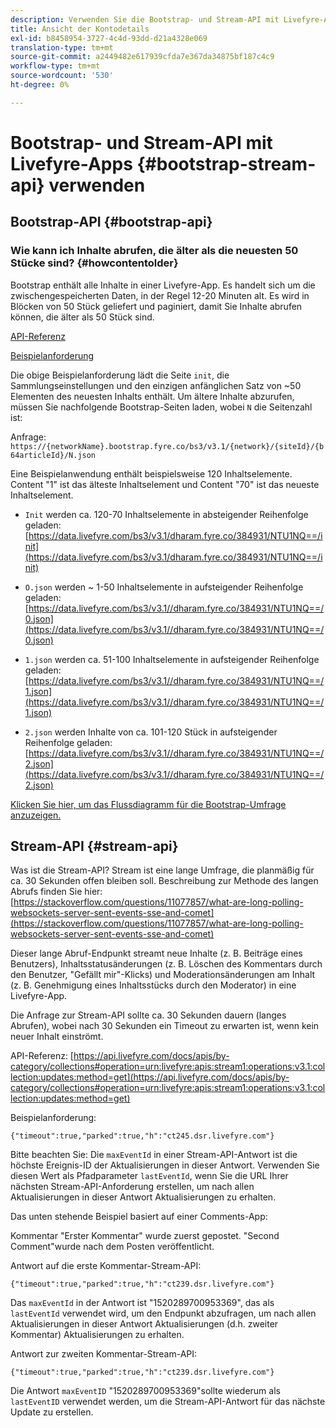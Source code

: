 ```yaml
---
description: Verwenden Sie die Bootstrap- und Stream-API mit Livefyre-Apps.
title: Ansicht der Kontodetails
exl-id: b8458954-3727-4c4d-93dd-d21a4328e069
translation-type: tm+mt
source-git-commit: a2449482e617939cfda7e367da34875bf187c4c9
workflow-type: tm+mt
source-wordcount: '530'
ht-degree: 0%

---
```


# Bootstrap- und Stream-API mit Livefyre-Apps {#bootstrap-stream-api} verwenden

## Bootstrap-API {#bootstrap-api}

### Wie kann ich Inhalte abrufen, die älter als die neuesten 50 Stücke sind? {#howcontentolder}

Bootstrap enthält alle Inhalte in einer Livefyre-App. Es handelt sich um die zwischengespeicherten Daten, in der Regel 12-20 Minuten alt. Es wird in Blöcken von 50 Stück geliefert und paginiert, damit Sie Inhalte abrufen können, die älter als 50 Stück sind.

[API-Referenz](https://api.livefyre.com/docs/apis/by-category/collections#operation=urn:livefyre:apis:bootstrap:operations:bs3:v3.1:network:site:article:init:method=get)

[Beispielanforderung](https://data.livefyre.com/bs3/v3.1/dharam.fyre.co/384931/NTU1NQ==/init)

Die obige Beispielanforderung lädt die Seite `init`, die Sammlungseinstellungen und den einzigen anfänglichen Satz von ~50 Elementen des neuesten Inhalts enthält. Um ältere Inhalte abzurufen, müssen Sie nachfolgende Bootstrap-Seiten laden, wobei `N` die Seitenzahl ist:

Anfrage: `https://{networkName}.bootstrap.fyre.co/bs3/v3.1/{network}/{siteId}/{b64articleId}/N.json`

Eine Beispielanwendung enthält beispielsweise 120 Inhaltselemente. Content &quot;1&quot; ist das älteste Inhaltselement und Content &quot;70&quot; ist das neueste Inhaltselement.

* `Init` werden ca. 120-70 Inhaltselemente in absteigender Reihenfolge geladen:  [https://data.livefyre.com/bs3/v3.1/dharam.fyre.co/384931/NTU1NQ==/init](https://data.livefyre.com/bs3/v3.1/dharam.fyre.co/384931/NTU1NQ==/init)

* `O.json` werden ~ 1-50 Inhaltselemente in aufsteigender Reihenfolge geladen:  [https://data.livefyre.com/bs3/v3.1//dharam.fyre.co/384931/NTU1NQ==/0.json](https://data.livefyre.com/bs3/v3.1//dharam.fyre.co/384931/NTU1NQ==/0.json)

* `1.json` werden ca. 51-100 Inhaltselemente in aufsteigender Reihenfolge geladen:  [https://data.livefyre.com/bs3/v3.1//dharam.fyre.co/384931/NTU1NQ==/1.json](https://data.livefyre.com/bs3/v3.1//dharam.fyre.co/384931/NTU1NQ==/1.json)

* `2.json` werden Inhalte von ca. 101-120 Stück in aufsteigender Reihenfolge geladen:[https://data.livefyre.com/bs3/v3.1//dharam.fyre.co/384931/NTU1NQ==/2.json](https://data.livefyre.com/bs3/v3.1//dharam.fyre.co/384931/NTU1NQ==/2.json)

[Klicken Sie hier, um das Flussdiagramm für die Bootstrap-Umfrage anzuzeigen.](https://marketing-resource-help.s3.amazonaws.com/resources/help/en_US/livefyre/bootstrap-poll-flowchart.pdf)

## Stream-API {#stream-api}

Was ist die Stream-API?
Stream ist eine lange Umfrage, die planmäßig für ca. 30 Sekunden offen bleiben soll. Beschreibung zur Methode des langen Abrufs finden Sie hier: [https://stackoverflow.com/questions/11077857/what-are-long-polling-websockets-server-sent-events-sse-and-comet](https://stackoverflow.com/questions/11077857/what-are-long-polling-websockets-server-sent-events-sse-and-comet)

Dieser lange Abruf-Endpunkt streamt neue Inhalte (z. B. Beiträge eines Benutzers), Inhaltsstatusänderungen (z. B. Löschen des Kommentars durch den Benutzer, &quot;Gefällt mir&quot;-Klicks) und Moderationsänderungen am Inhalt (z. B. Genehmigung eines Inhaltsstücks durch den Moderator) in eine Livefyre-App.

Die Anfrage zur Stream-API sollte ca. 30 Sekunden dauern (langes Abrufen), wobei nach 30 Sekunden ein Timeout zu erwarten ist, wenn kein neuer Inhalt einströmt.

API-Referenz: [https://api.livefyre.com/docs/apis/by-category/collections#operation=urn:livefyre:apis:stream1:operations:v3.1:collection:updates:method=get](https://api.livefyre.com/docs/apis/by-category/collections#operation=urn:livefyre:apis:stream1:operations:v3.1:collection:updates:method=get)

Beispielanforderung:

`{"timeout":true,"parked":true,"h":"ct245.dsr.livefyre.com"}`

Bitte beachten Sie: Die `maxEventId` in einer Stream-API-Antwort ist die höchste Ereignis-ID der Aktualisierungen in dieser Antwort. Verwenden Sie diesen Wert als Pfadparameter `lastEventId`, wenn Sie die URL Ihrer nächsten Stream-API-Anforderung erstellen, um nach allen Aktualisierungen in dieser Antwort Aktualisierungen zu erhalten.

Das unten stehende Beispiel basiert auf einer Comments-App:

Kommentar &quot;Erster Kommentar&quot; wurde zuerst gepostet. &quot;Second Comment&quot;wurde nach dem Posten veröffentlicht.

Antwort auf die erste Kommentar-Stream-API:

`{"timeout":true,"parked":true,"h":"ct239.dsr.livefyre.com"}`

Das `maxEventId` in der Antwort ist &quot;1520289700953369&quot;, das als `lastEventId` verwendet wird, um den Endpunkt abzufragen, um nach allen Aktualisierungen in dieser Antwort Aktualisierungen (d.h. zweiter Kommentar) Aktualisierungen zu erhalten.

Antwort zur zweiten Kommentar-Stream-API:

`{"timeout":true,"parked":true,"h":"ct239.dsr.livefyre.com"}`

Die Antwort `maxEventID` &quot;1520289700953369&quot;sollte wiederum als `lastEventID` verwendet werden, um die Stream-API-Antwort für das nächste Update zu erstellen.
